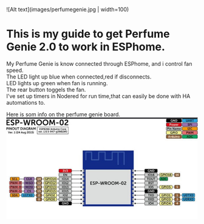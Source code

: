 ![Alt text](images/perfumegenie.jpg | width=100)

# This is my guide to get Perfume Genie 2.0 to work in ESPhome.

My Perfume Genie is know connected through ESPhome,
and i control fan speed.<br>
The LED light up blue when connected,red if disconnects.<br>
LED lights up green when fan is running.<br>
The rear button toggels the fan.<br>
I've set up timers in Nodered for run time,that can easily be done with HA automations to.<br>


Here is som info on the perfume genie board.<br>
![Alt text](images/perfumegenieespmodule.jpeg)
